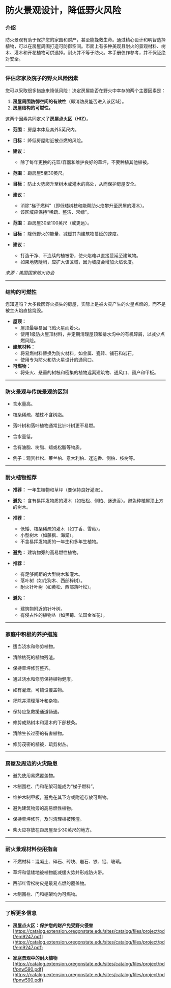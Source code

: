 # 防火景观设计，降低野火风险

### 介绍

防火景观有助于保护您的家园和财产，甚至能挽救生命。通过精心设计和明智选择植物，可以在房屋周围打造可防御空间。市面上有多种美观且耐火的景观材料、树木、灌木和开花植物可供选择。耐火并不等于防火。本手册仅作参考，并不保证绝对安全。

---

### 评估您家及院子的野火风险因素

您可以采取很多措施来降低风险！决定房屋能否在野火中幸存的两个主要因素是：

1. **房屋周围防御空间的有效性**（即消防员能否进入该区域）。
2. **房屋结构的可燃性。**

这两个因素共同定义了**房屋点火区（HIZ）**。


- **范围：** 房屋本体及其外5英尺内。
- **目标：** 降低房屋附近被点燃的风险。
- **建议：**
  - 除了每年更换的花篮/容器和维护良好的草坪，不要种植其他植被。


- **范围：** 距房屋5至30英尺。
- **目标：** 防止火势爬升至树木或灌木的高处，从而保护房屋安全。
- **建议：**
  - 消除“梯子燃料”（即低矮树枝和能帮助火焰攀升至房屋的灌木）。
  - 该区域应保持“稀疏、整洁、常绿”。


- **范围：** 距房屋30至100英尺（或更远）。
- **目标：** 降低野火的能量，减缓其向建筑物蔓延的速度。
- **建议：**
  - 打造干净、不连续的植被带，使火焰难以直接蔓延至建筑物。
  - 如果地势陡峭，应扩大该区域，因为坡度会增加火焰长度。

*来源：美国国家防火协会*

---

### 结构的可燃性

您知道吗？大多数因野火损失的房屋，实际上是被火灾产生的火星点燃的，而不是被主火焰直接烧毁。


- **屋顶：**
  - 屋顶最容易因飞溅火星而着火。
  - 使用1级防火屋顶材料，并定期清理屋顶和排水沟中的有机碎屑，以减少点燃风险。
- **建筑材料：**
  - 将易燃材料替换为防火材料，如金属、瓷砖、铺石和岩石。
  - 使用专为防火和防火星设计的通风口。
- **可燃物：**
  - 将柴火、悬垂的树枝和密集的植物远离建筑物、通风口、窗户和甲板。

---

### 防火景观与传统景观的区别


- 含水量高。
- 枝条稀疏，植株不含树脂。
- 落叶树和落叶植物通常比针叶树更不易燃。


- 含水量低。
- 含有油脂、树脂、蜡或松脂等物质。
- 例子：观赏杜松、莱兰柏、意大利柏、迷迭香、侧柏、桉树等。

---

### 耐火植物推荐


- **推荐：** 一年生植物和草坪（要保持良好灌溉）。
- **避免：** 含有易挥发物质的灌木（如杜松、侧柏、迷迭香）。避免种植屋顶上方的树木。


- **推荐：**
  - 低矮、枝条稀疏的灌木（如丁香、雪莓）。
  - 小型树木（如藤枫、海棠）。
  - 不含易挥发物质的一年生和多年生植物。
- **避免：** 建筑物旁的高易燃性植物。


- **推荐：**
  - 有足够间距的大型树木和灌木。
  - 落叶树（如花狗木、西部梓树）。
  - 耐火针叶树（如黄松、西部落叶松）。
- **避免：**
  - 建筑物附近的针叶树。
  - 有侵占性的植物丛（如黑莓、法国金雀花）。

---

### 家庭中积极的养护措施


- 适当浇水和修剪植物。
- 清除枯死的植物残渣。
- 保持草坪修剪整齐。


- 通过浇水和修剪保持植物健康。
- 如有灌溉，可铺设覆盖物。
- 耙除并清理落叶和杂物。


- 保持应急救援通道畅通。
- 修剪成熟树木和灌木的下部枝条。
- 清除生长过密的有害植物。
- 修剪茂密的植被，疏剪树丛。

---

### 房屋及周边的火灾隐患


- 避免使用易燃覆盖物。
- 木制围栏、门和花架可能成为“梯子燃料”。
- 维护木制甲板，避免在其下方或附近存放可燃物。


- 避免建筑物旁的高易燃性植物。
- 保持草坪修剪，及时清理植被残渣。


- 柴火应存放在距房屋至少30英尺的地方。

---

### 耐火景观材料使用指南


- 不燃材料：混凝土、碎石、砖块、岩石、铁、铝、玻璃。
- 草坪和低矮地被植物能减缓火势并形成防火带。


- 西部红雪松树皮是最易点燃的覆盖物。
- 木制围栏、门和棚架均为可燃物。

---

### 了解更多信息

- **房屋点火区：保护您的财产免受野火侵害**  
  [https://catalog.extension.oregonstate.edu/sites/catalog/files/project/pdf/em9247.pdf](https://catalog.extension.oregonstate.edu/sites/catalog/files/project/pdf/em9247.pdf)

- **家庭景观中的耐火植物**  
  [https://catalog.extension.oregonstate.edu/sites/catalog/files/project/pdf/pnw590.pdf](https://catalog.extension.oregonstate.edu/sites/catalog/files/project/pdf/pnw590.pdf)
